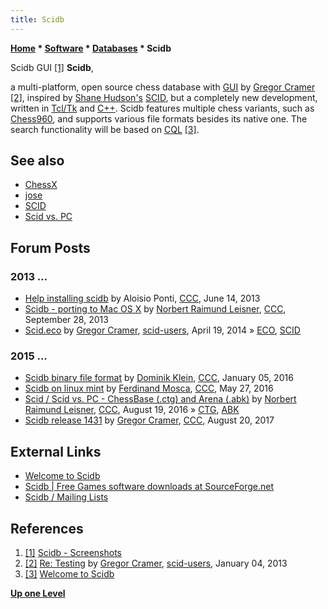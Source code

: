 ```yaml
---
title: Scidb
---
```

**[Home](Home "Home") \* [Software](Software "Software") \* [Databases](Databases "Databases") \* Scidb**



 [](http://scidb.sourceforge.net/screenshots.html) Scidb GUI <a id="cite-note-1" href="#cite-ref-1">[1]</a> 
**Scidb**,  

a multi-platform, open source chess database with [GUI](GUI "GUI") by [Gregor Cramer](index.php?title=Gregor_Cramer&action=edit&redlink=1 "Gregor Cramer (page does not exist)") <a id="cite-note-2" href="#cite-ref-2">[2]</a>, inspired by [Shane Hudson's](Shane_Hudson "Shane Hudson") [SCID](SCID "SCID"), but a completely new development, written in [Tcl/Tk](index.php?title=Tcl-Tk&action=edit&redlink=1 "Tcl-Tk (page does not exist)") and [C++](Cpp "Cpp"). 
Scidb features multiple chess variants, such as [Chess960](Chess960 "Chess960"), and supports various file formats besides its native one. The search functionality will be based on [CQL](Chess_Query_Language "Chess Query Language") <a id="cite-note-3" href="#cite-ref-3">[3]</a>. 



## See also


* [ChessX](ChessX "ChessX")
* [jose](index.php?title=Jose&action=edit&redlink=1 "Jose (page does not exist)")
* [SCID](SCID "SCID")
* [Scid vs. PC](Scid_vs._PC "Scid vs. PC")


## Forum Posts


### 2013 ...


* [Help installing scidb](http://www.talkchess.com/forum/viewtopic.php?t=48270) by Aloisio Ponti, [CCC](CCC "CCC"), June 14, 2013
* [Scidb - porting to Mac OS X](http://www.talkchess.com/forum/viewtopic.php?t=49492) by [Norbert Raimund Leisner](Norbert_Raimund_Leisner "Norbert Raimund Leisner"), [CCC](CCC "CCC"), September 28, 2013
* [Scid.eco](https://www.mail-archive.com/scid-users@lists.sourceforge.net/msg06639.html) by [Gregor Cramer](index.php?title=Gregor_Cramer&action=edit&redlink=1 "Gregor Cramer (page does not exist)"), [scid-users](https://www.mail-archive.com/scid-users@lists.sourceforge.net/), April 19, 2014 » [ECO](ECO "ECO"), [SCID](SCID "SCID")


### 2015 ...


* [Scidb binary file format](http://www.talkchess.com/forum/viewtopic.php?t=58820) by [Dominik Klein](Dominik_Klein "Dominik Klein"), [CCC](CCC "CCC"), January 05, 2016
* [Scidb on linux mint](http://www.talkchess.com/forum3/viewtopic.php?f=2&t=60288) by [Ferdinand Mosca](Ferdinand_Mosca "Ferdinand Mosca"), [CCC](CCC "CCC"), May 27, 2016
* [Scid / Scid vs. PC - ChessBase (.ctg) and Arena (.abk)](http://www.talkchess.com/forum/viewtopic.php?t=61165) by [Norbert Raimund Leisner](Norbert_Raimund_Leisner "Norbert Raimund Leisner"), [CCC](CCC "CCC"), August 19, 2016 » [CTG](CTG "CTG"), [ABK](ABK "ABK")
* [Scidb release 1431](http://www.talkchess.com/forum3/viewtopic.php?f=2&t=64938) by [Gregor Cramer](index.php?title=Gregor_Cramer&action=edit&redlink=1 "Gregor Cramer (page does not exist)"), [CCC](CCC "CCC"), August 20, 2017


## External Links


* [Welcome to Scidb](http://scidb.sourceforge.net/index.html)
* [Scidb | Free Games software downloads at SourceForge.net](http://sourceforge.net/projects/scidb/)
* [Scidb / Mailing Lists](http://sourceforge.net/p/scidb/mailman/scidb-users/)


## References


1. <a id="cite-ref-1" href="#cite-note-1">[1]</a> [Scidb - Screenshots](http://scidb.sourceforge.net/screenshots.html)
2. <a id="cite-ref-2" href="#cite-note-2">[2]</a> [Re: Testing](https://www.mail-archive.com/scid-users@lists.sourceforge.net/msg06020.html) by [Gregor Cramer](index.php?title=Gregor_Cramer&action=edit&redlink=1 "Gregor Cramer (page does not exist)"), [scid-users](https://www.mail-archive.com/scid-users@lists.sourceforge.net/), January 04, 2013
3. <a id="cite-ref-3" href="#cite-note-3">[3]</a> [Welcome to Scidb](http://scidb.sourceforge.net/index.html)

**[Up one Level](Databases "Databases")**







 

